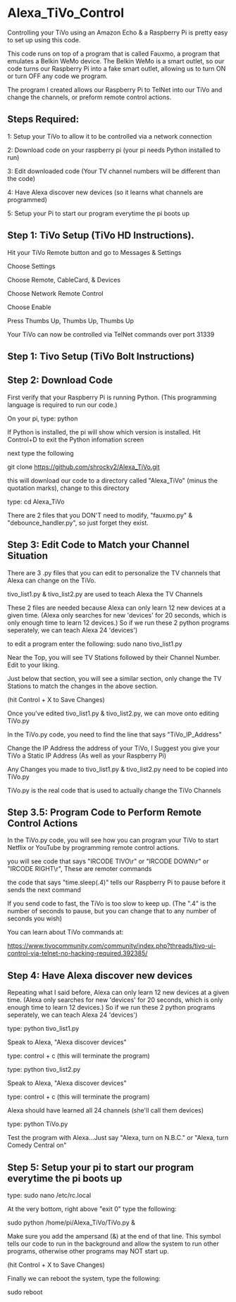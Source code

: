 # Alexa_TiVo_Control
Controlling your TiVo using an Amazon Echo & a Raspberry Pi is pretty easy to set up using this code.

This code runs on top of a program that is called Fauxmo, a program that emulates a Belkin WeMo device. The Belkin WeMo is a smart outlet, so our code turns our Raspberry Pi into a fake smart outlet, allowing us to turn ON or turn OFF any code we program.

The program I created allows our Raspberry Pi to TelNet into our TiVo and change the channels, or preform remote control actions.

Steps Required:
----------------------------------------------------------------------------------
1: Setup your TiVo to allow it to be controlled via a network connection

2: Download code on your raspberry pi (your pi needs Python installed to run) 

3: Edit downloaded code (Your TV channel numbers will be different than the code)

4: Have Alexa discover new devices (so it learns what channels are programmed)

5: Setup your Pi to start our program everytime the pi boots up

Step 1: TiVo Setup (TiVo HD Instructions).
----------------------------------------------------------------------------------
Hit your TiVo Remote button and go to Messages & Settings

Choose Settings

Choose Remote, CableCard, & Devices

Choose Network Remote Control

Choose Enable

Press Thumbs Up, Thumbs Up, Thumbs Up

Your TiVo can now be controlled via TelNet commands over port 31339

Step 1: Tivo Setup (TiVo Bolt Instructions)
----------------------------------------------------------------------------------

Step 2: Download Code
----------------------------------------------------------------------------------

First verify that your Raspberry Pi is running Python. (This programming language is required to run our code.)

On your pi, type: python 

If Python is installed, the pi will show which version is installed. Hit Control+D to exit the Python infomation screen

next type the following

git clone https://github.com/shrocky2/Alexa_TiVo.git

this will download our code to a directory called "Alexa_TiVo" (minus the quotation marks), change to this directory

type: cd Alexa_TiVo

There are 2 files that you DON'T need to modify, "fauxmo.py" & "debounce_handler.py", so just forget they exist.


Step 3: Edit Code to Match your Channel Situation
----------------------------------------------------------------------------------
There are 3 .py files that you can edit to personalize the TV channels that Alexa can change on the TiVo.

tivo_list1.py & tivo_list2.py are used to teach Alexa the TV Channels

These 2 files are needed because Alexa can only learn 12 new devices at a given time. (Alexa only searches for new 'devices' for 20 seconds, which is only enough time to learn 12 devices.) So if we run these 2 python programs seperately, we can teach Alexa 24 'devices')

to edit a program enter the following: sudo nano tivo_list1.py

Near the Top, you will see TV Stations followed by their Channel Number. Edit to your liking.

Just below that section, you will see a similar section, only change the TV Stations to match the changes in the above section.

(hit Control + X to Save Changes)

Once you've edited tivo_list1.py & tivo_list2.py, we can move onto editing TiVo.py

In the TiVo.py code, you need to find the line that says "TiVo_IP_Address"

Change the IP Address the address of your TiVo, I Suggest you give your TiVo a Static IP Address (As well as your Raspberry Pi)

Any Changes you made to tivo_list1.py & tivo_list2.py need to be copied into TiVo.py

TiVo.py is the real code that is used to actually change the TiVo Channels

Step 3.5: Program Code to Perform Remote Control Actions
----------------------------------------------------------------------------------
In the TiVo.py code, you will see how you can program your TiVo to start Netflix or YouTube by programming remote control actions.

you will see code that says "IRCODE TIVO\r" or "IRCODE DOWN\r" or "IRCODE RIGHT\r", These are remoter commands

the code that says "time.sleep(.4)" tells our Raspberry Pi to pause before it sends the next command

If you send code to fast, the TiVo is too slow to keep up. (The ".4" is the number of seconds to pause, but you can change that to any number of seconds you wish)

You can learn about TiVo commands at:

https://www.tivocommunity.com/community/index.php?threads/tivo-ui-control-via-telnet-no-hacking-required.392385/


Step 4: Have Alexa discover new devices
----------------------------------------------------------------------------------
Repeating what I said before, Alexa can only learn 12 new devices at a given time. (Alexa only searches for new 'devices' for 20 seconds, which is only enough time to learn 12 devices.) So if we run these 2 python programs seperately, we can teach Alexa 24 'devices')

type: python tivo_list1.py

Speak to Alexa, "Alexa discover devices"

type: control + c (this will terminate the program)

type: python tivo_list2.py

Speak to Alexa, "Alexa discover devices"

type: control + c (this will terminate the program)

Alexa should have learned all 24 channels (she'll call them devices)

type: python TiVo.py

Test the program with Alexa...Just say "Alexa, turn on N.B.C." or "Alexa, turn Comedy Central on"

Step 5: Setup your pi to start our program everytime the pi boots up
----------------------------------------------------------------------------------
type: sudo nano /etc/rc.local

At the very bottom, right above "exit 0" type the following:

sudo python /home/pi/Alexa_TiVo/TiVo.py &

Make sure you add the ampersand (&) at the end of that line. This symbol tells our code to run in the background and allow the system to run other programs, otherwise other programs may NOT start up.

(hit Control + X to Save Changes)

Finally we can reboot the system, type the following:

sudo reboot
